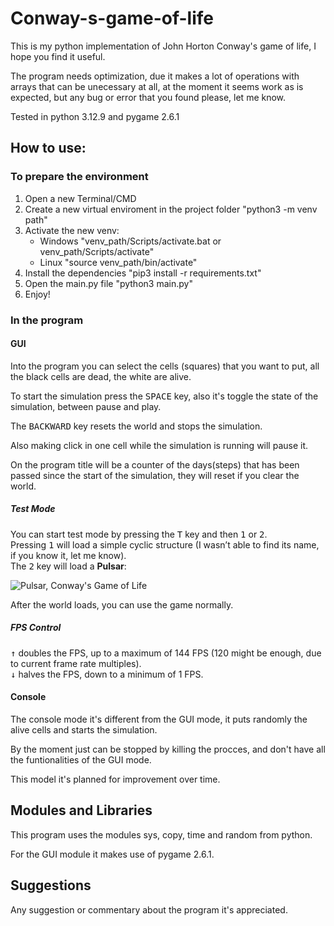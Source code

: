 # Conway-s-game-of-life
This is my python implementation of John Horton Conway's game of life, I hope you find it useful.

The program needs optimization, due it makes a lot of operations with arrays that can be unecessary at all, at the moment it seems work as is expected, but any bug or error that you found please, let me know. 

Tested in python 3.12.9 and pygame 2.6.1

## How to use:

### To prepare the environment

1. Open a new Terminal/CMD
2. Create a new virtual enviroment in the project folder "python3 -m venv path"
3. Activate the new venv:
   - Windows "venv_path/Scripts/activate.bat or venv_path/Scripts/activate"
   - Linux "source venv_path/bin/activate"
4. Install the dependencies "pip3 install -r requirements.txt"
5. Open the main.py file "python3 main.py"
6. Enjoy!

### In the program

#### GUI

Into the program you can select the cells (squares) that you want to put, all the black cells are dead, the white are alive.

To start the simulation press the <kbd>SPACE</kbd> key, also it's toggle the state of the simulation, between pause and play.

The <kbd>BACKWARD</kbd> key resets the world and stops the simulation.

Also making click in one cell while the simulation is running will pause it.

On the program title will be a counter of the days(steps) that has been passed since the start of the simulation, they will reset if you clear the world.

##### Test Mode

You can start test mode by pressing the <kbd>T</kbd> key and then <kbd>1</kbd> or <kbd>2</kbd>.  
Pressing <kbd>1</kbd> will load a simple cyclic structure (I wasn’t able to find its name, if you know it, let me know).  
The <kbd>2</kbd> key will load a **Pulsar**:

![Pulsar, Conway's Game of Life](https://upload.wikimedia.org/wikipedia/commons/0/07/Game_of_life_pulsar.gif)

After the world loads, you can use the game normally.

##### FPS Control

<kbd>↑</kbd> doubles the FPS, up to a maximum of 144 FPS (120 might be enough, due to current frame rate multiples).  
<kbd>↓</kbd> halves the FPS, down to a minimum of 1 FPS.

#### Console

The console mode it's different from the GUI mode, it puts randomly the alive cells and starts the simulation.

By the moment just can be stopped by killing the procces, and don't have all the funtionalities of the GUI mode.

This model it's planned for improvement over time.

## Modules and Libraries

This program uses the modules sys, copy, time and random from python.

For the GUI module it makes use of pygame 2.6.1.

## Suggestions
Any suggestion or commentary about the program it's appreciated.